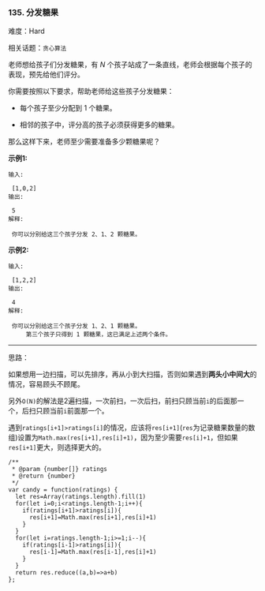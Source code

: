 ### 135. 分发糖果

难度：Hard

相关话题：`贪心算法`

老师想给孩子们分发糖果，有 *N* 个孩子站成了一条直线，老师会根据每个孩子的表现，预先给他们评分。



你需要按照以下要求，帮助老师给这些孩子分发糖果：




* 每个孩子至少分配到 1 个糖果。

* 相邻的孩子中，评分高的孩子必须获得更多的糖果。





那么这样下来，老师至少需要准备多少颗糖果呢？



**示例1:** 



```
输入:

 [1,0,2]
输出:

 5
解释:

 你可以分别给这三个孩子分发 2、1、2 颗糖果。
```


**示例2:** 



```
输入:

 [1,2,2]
输出:

 4
解释:

 你可以分别给这三个孩子分发 1、2、1 颗糖果。
     第三个孩子只得到 1 颗糖果，这已满足上述两个条件。
```



-----

思路：

如果想用一边扫描，可以先排序，再从小到大扫描，否则如果遇到**两头小中间大**的情况，容易顾头不顾尾。

另外`O(N)`的解法是2遍扫描，一次前扫，一次后扫，前扫只顾当前`i`的后面那一个，后扫只顾当前`i`前面那一个。

遇到`ratings[i+1]>ratings[i]`的情况，应该将`res[i+1]`(`res`为记录糖果数量的数组)设置为`Math.max(res[i+1],res[i]+1)`，因为至少需要`res[i]+1`，但如果
`res[i+1]`更大，则选择更大的。
```
/**
 * @param {number[]} ratings
 * @return {number}
 */
var candy = function(ratings) {
  let res=Array(ratings.length).fill(1)
  for(let i=0;i<ratings.length-1;i++){
    if(ratings[i+1]>ratings[i]){
      res[i+1]=Math.max(res[i+1],res[i]+1)
    }
  }
  for(let i=ratings.length-1;i>=1;i--){
    if(ratings[i-1]>ratings[i]){
      res[i-1]=Math.max(res[i-1],res[i]+1)
    }
  }
  return res.reduce((a,b)=>a+b)
};
```

